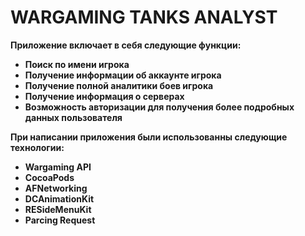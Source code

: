 # WARGAMING TANKS ANALYST
 
**Приложение включает в себя следующие функции:**

* **Поиск по имени игрока**
* **Получение информации об аккаунте игрока**
* **Получение полной аналитики боев игрока**
* **Получение информация о серверах**
* **Возможность авторизации для получения более подробных данных пользователя**

**При написании приложения были использованны следующие технологии:**

* **Wargaming API**
* **CocoaPods**
* **AFNetworking**
* **DCAnimationKit**
* **RESideMenuKit**
* **Parcing Request**





